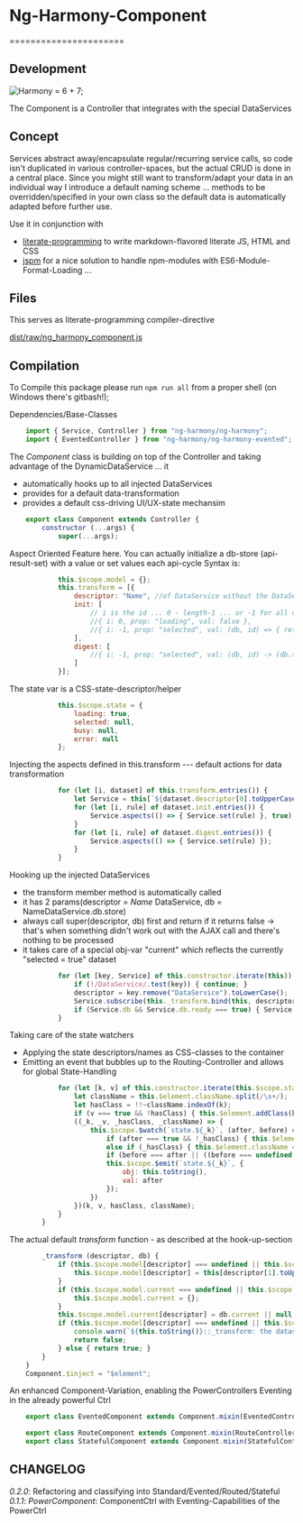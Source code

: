 # Ng-Harmony-Component
======================

## Development

![Harmony = 6 + 7;](logo.png "Harmony - Fire in my eyes")

The Component is a Controller that integrates with the special DataServices

## Concept

Services abstract away/encapsulate regular/recurring service calls, so code
isn't duplicated in various controller-spaces, but the actual CRUD is done in a
central place.
Since you might still want to transform/adapt your data in an individual way
I introduce a default naming scheme ... methods to be overridden/specified
in your own class so the default data is automatically adapted before further
use.

Use it in conjunction with

* [literate-programming](http://npmjs.org/packages/literate-programming "click for npm-package-homepage") to write markdown-flavored literate JS, HTML and CSS
* [jspm](https://www.npmjs.com/package/jspm "click for npm-package-homepage") for a nice solution to handle npm-modules with ES6-Module-Format-Loading ...
## Files

This serves as literate-programming compiler-directive

[dist/raw/ng_harmony_component.js](#Compilation "save:")

## Compilation

To Compile this package please run `npm run all` from a proper shell (on Windows there's gitbash!);

Dependencies/Base-Classes

```javascript
    import { Service, Controller } from "ng-harmony/ng-harmony";
    import { EventedController } from "ng-harmony/ng-harmony-evented";
```

The _Component_ class is building on top of the Controller and taking advantage of the DynamicDataService ... it
* automatically hooks up to all injected DataServices
* provides for a default data-transformation
* provides a default css-driving UI/UX-state mechansim

```javascript
    export class Component extends Controller {
        constructor (...args) {
            super(...args);
```

Aspect Oriented Feature here.
You can actually initialize a db-store (api-result-set) with a value or set values each api-cycle
Syntax is:

```javascript
            this.$scope.model = {};
            this.transform = [{
                descriptor: "Name", //of DataService without the DataService-suffix
                init: [
                    // i is the id ... 0 - length-1 ... or -1 for all datasets
                    //{ i: 0, prop: "loading", val: false },
                    //{ i: -1, prop: "selected", val: (db, id) => { return id is 0; } }
                ],
                digest: [
                    //{ i: -1, prop: "selected", val: (db, id) -> (db.store.find((el, i, arr) => { return el.id is id; }).special is this.$scope.someConditional }
                ]
            }];
```
The state var is a CSS-state-descriptor/helper
```javascript
            this.$scope.state = {
                loading: true,
                selected: null,
                busy: null,
                error: null
            };
```
Injecting the aspects defined in this.transform --- default actions for data transformation
```javascript
            for (let [i, dataset] of this.transform.entries()) {
                let Service = this[`${dataset.descriptor[0].toUpperCase()}${dataset.descriptor.substr(1)}DataService`];
                for (let [i, rule] of dataset.init.entries()) {
                    Service.aspects(() => { Service.set(rule) }, true);
                }
                for (let [i, rule] of dataset.digest.entries()) {
                    Service.aspects(() => { Service.set(rule) });
                }
            }
```
Hooking up the injected DataServices
* the transform member method is automatically called
* it has 2 params(descriptor = _Name_ DataService, db = NameDataService.db.store)
* always call super(descriptor, db) first and return if it returns false -> that's when something didn't work out with the AJAX call and there's nothing to be processed
* it takes care of a special obj-var "current" which reflects the currently "selected = true" dataset
```javascript
            for (let [key, Service] of this.constructor.iterate(this)) {
                if (!/DataService/.test(key)) { continue; }
                descriptor = key.remove("DataService").toLowerCase();
                Service.subscribe(this._transform.bind(this, descriptor));
                if (Service.db && Service.db.ready === true) { Service.digest(); }
            }
```
Taking care of the state watchers
* Applying the state descriptors/names as CSS-classes to the container
* Emitting an event that bubbles up to the Routing-Controller and allows for global State-Handling
```javascript
            for (let [k, v] of this.constructor.iterate(this.$scope.state)) {
                let className = this.$element.className.split(/\s+/);
                let hasClass = !!~className.indexOf(k);
                if (v === true && !hasClass) { this.$element.addClass(k); }
                ((_k, _v, _hasClass, _className) => {
                    this.$scope.$watch(`state.${_k}`, (after, before) => {
                        if (after === true && !_hasClass) { this.$element.className += ` ${_k}`; }
                        else if (_hasClass) { this.$element.className = _className.filter((el, i, arr) => { return el !== _k }).join(" "); }
                        if (before === after || ((before === undefined || before === null) && (after === undefined || after === null))) { return null; }
                        this.$scope.$emit(`state.${_k}`, {
                            obj: this.toString(),
                            val: after
                        });
                    })
                })(k, v, hasClass, className);
            }
        }
```
The actual default _transform_ function - as described at the hook-up-section
```javascript
        _transform (descriptor, db) {
            if (this.$scope.model[descriptor] === undefined || this.$scope.model[descriptor] === null) {
                this.$scope.model[descriptor] = this[descriptor[1].toUpperCase() + descriptor.substring(1) + "DataService"].db.store;
            }
            if (this.$scope.model.current === undefined || this.$scope.model.current === null) {
                this.$scope.model.current = {};
            }
            this.$scope.model.current[descriptor] = db.current || null;
            if (this.$scope.model[descriptor] === undefined || this.$scope.model[descriptor] === null || this.$scope.model[descriptor].length === 0) {
                console.warn(`${this.toString()}::_transform: the dataset of ${descriptor} was empty`)
                return false;
            } else { return true; }
        }
    }
    Component.$inject = "$element";
```
An enhanced Component-Variation, enabling the PowerControllers Eventing in the already powerful Ctrl
```javascript
    export class EventedComponent extends Component.mixin(EventedController) {};

    export class RouteComponent extends Component.mixin(RouteController) {};
    export class StatefulComponent extends Component.mixin(StatefulController) {};
```

## CHANGELOG
*0.2.0*: Refactoring and classifying into Standard/Evented/Routed/Stateful
*0.1.1*: _PowerComponent_: ComponentCtrl with Eventing-Capabilities of the PowerCtrl
